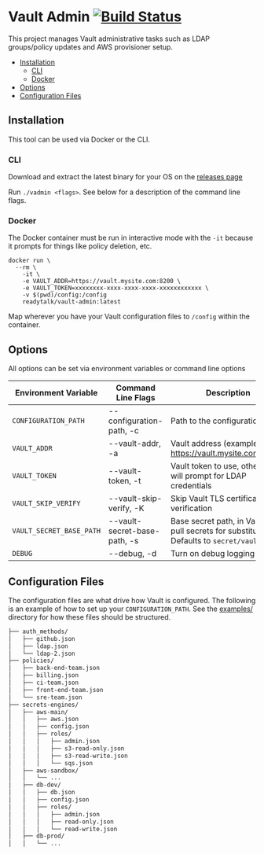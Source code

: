 # Vault Admin [![Build Status](https://travis-ci.org/ReadyTalk/vault-admin.svg?branch=master)](https://travis-ci.org/ReadyTalk/vault-admin)

This project manages Vault administrative tasks such as LDAP groups/policy updates and AWS provisioner setup.

- [Installation](#installation)
	- [CLI](#cli)
	- [Docker](#docker)
- [Options](#options)
- [Configuration Files](#configuration-files)

## Installation

This tool can be used via Docker or the CLI.

### CLI
Download and extract the latest binary for your OS on the [releases page](https://github.com/ReadyTalk/vault-admin/releases)

Run `./vadmin <flags>`.  See below for a description of the command line flags.

### Docker
The Docker container must be run in interactive mode with the `-it` because it prompts for things like policy deletion, etc.

```
docker run \
  --rm \
	-it \
	-e VAULT_ADDR=https://vault.mysite.com:8200 \
	-e VAULT_TOKEN=xxxxxxxx-xxxx-xxxx-xxxx-xxxxxxxxxxxx \
	-v $(pwd)/config:/config
	readytalk/vault-admin:latest
```

Map wherever you have your Vault configuration files to `/config` within the container.

## Options
All options can be set via environment variables or command line options

| Environment Variable               | Command Line Flags | Description                           |
| ----------------------- | ----------------------------------    | ---------------------------------------------------------- |
| `CONFIGURATION_PATH` | --configuration-path, -c | Path to the configuration files |
| `VAULT_ADDR` | --vault-addr, -a | Vault address (example: https://vault.mysite.com:8200) |
| `VAULT_TOKEN` | --vault-token, -t | Vault token to use, otherwise will prompt for LDAP credentials |
| `VAULT_SKIP_VERIFY` | --vault-skip-verify, -K | Skip Vault TLS certificate verification |
| `VAULT_SECRET_BASE_PATH`  | --vault-secret-base-path, -s | Base secret path, in Vault, to pull secrets for substitution. Defaults to `secret/vault-admin` |
| `DEBUG`  | --debug, -d | Turn on debug logging |

## Configuration Files
The configuration files are what drive how Vault is configured.  The following is an example of how to set up your `CONFIGURATION_PATH`.  See the [examples/](examples/) directory for how these files should be structured.

```bash
├── auth_methods/
│   ├── github.json
│   ├── ldap.json
│   └── ldap-2.json
├── policies/
│   ├── back-end-team.json
│   ├── billing.json
│   ├── ci-team.json
│   ├── front-end-team.json
│   └── sre-team.json
├── secrets-engines/
│   ├── aws-main/
│   │   ├── aws.json
│   │   ├── config.json
│   │   ├── roles/
│   │   │   ├── admin.json
│   │   │   ├── s3-read-only.json
│   │   │   ├── s3-read-write.json
│   │   │   └── sqs.json
│   ├── aws-sandbox/
│   │   └── ...
│   ├── db-dev/
│   │   ├── db.json
│   │   ├── config.json
│   │   ├── roles/
│   │   │   ├── admin.json
│   │   │   ├── read-only.json
│   │   │   └── read-write.json
│   ├── db-prod/
│   │   └── ...
```

